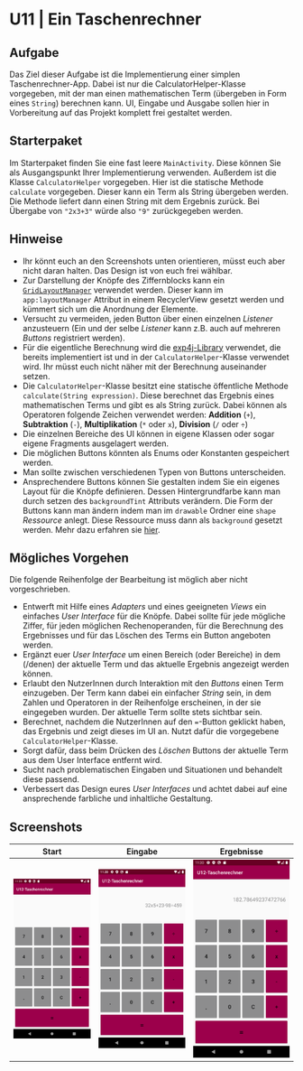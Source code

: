 
# U11 | Ein Taschenrechner

## Aufgabe

Das Ziel dieser Aufgabe ist die Implementierung einer simplen Taschenrechner-App. Dabei ist nur die CalculatorHelper-Klasse vorgegeben, mit der man einen mathematischen Term (übergeben in Form eines `String`) berechnen kann. UI, Eingabe und Ausgabe sollen hier in Vorbereitung auf das Projekt komplett frei gestaltet werden.

## Starterpaket

Im Starterpaket finden Sie eine fast leere `MainActivity`. Diese können Sie als Ausgangspunkt Ihrer Implementierung verwenden. Außerdem ist die Klasse `CalculatorHelper` vorgegeben. Hier ist die statische Methode `calculate` vorgegeben. Dieser kann ein Term als String übergeben werden. Die Methode liefert dann einen String mit dem Ergebnis zurück. Bei Übergabe von `"2x3+3"` würde also `"9"` zurückgegeben werden.

## Hinweise

* Ihr könnt euch an den Screenshots unten orientieren, müsst euch aber nicht daran halten. Das Design ist von euch frei wählbar. 
* Zur Darstellung der Knöpfe des Ziffernblocks kann ein [`GridLayoutManager`](https://developer.android.com/reference/kotlin/androidx/recyclerview/widget/GridLayoutManager) verwendet werden. Dieser kann im `app:layoutManager` Attribut in einem RecyclerView gesetzt werden und kümmert sich um die Anordnung der Elemente.
* Versucht zu vermeiden, jeden Button über einen einzelnen _Listener_ anzusteuern (Ein und der selbe _Listener_ kann z.B. auch auf mehreren _Buttons_ registriert werden).
* Für die eigentliche Berechnung wird die [exp4j-Library](https://www.objecthunter.net/exp4j/index.html) verwendet, die bereits implementiert ist und in der `CalculatorHelper`-Klasse verwendet wird. Ihr müsst euch nicht näher mit der Berechnung auseinander setzen.
* Die `CalculatorHelper`-Klasse besitzt eine statische öffentliche Methode `calculate(String expression)`. Diese berechnet das Ergebnis eines mathematischen Terms und gibt es als String zurück. Dabei können als Operatoren folgende Zeichen verwendet werden: **Addition** (`+`), **Subtraktion** (`-`), **Multiplikation** (`*` oder `x`), **Division** (`/` oder `÷`)
* Die einzelnen Bereiche des UI können in eigene Klassen oder sogar eigene Fragments ausgelagert werden.
* Die möglichen Buttons könnten als Enums oder Konstanten gespeichert werden.
* Man sollte zwischen verschiedenen Typen von Buttons unterscheiden.
* Ansprechendere Buttons können Sie gestalten indem Sie ein eigenes Layout für die Knöpfe definieren. Dessen Hintergrundfarbe kann man durch setzen des `backgroundTint` Attributs verändern. Die Form der Buttons kann man ändern indem man im `drawable` Ordner eine `shape` *Ressource* anlegt. Diese Ressource muss dann als `background` gesetzt werden. Mehr dazu erfahren sie [hier](https://developer.android.com/guide/topics/resources/drawable-resource#Shape).

## Mögliches Vorgehen

Die folgende Reihenfolge der Bearbeitung ist möglich aber nicht vorgeschrieben.

- Entwerft mit Hilfe eines *Adapters* und eines geeigneten *Views* ein einfaches *User Interface* für die Knöpfe. Dabei sollte für jede mögliche Ziffer, für jeden möglichen Rechenoperanden, für die Berechnung des Ergebnisses und für das Löschen des Terms ein Button angeboten werden.
- Ergänzt euer *User Interface* um einen Bereich (oder Bereiche) in dem (/denen) der aktuelle Term und das aktuelle Ergebnis angezeigt werden können.
- Erlaubt den NutzerInnen durch Interaktion mit den _Buttons_ einen Term einzugeben. Der Term kann dabei ein einfacher _String_ sein, in dem Zahlen und Operatoren in der Reihenfolge erscheinen, in der sie eingegeben wurden. Der aktuelle Term sollte stets sichtbar sein.
- Berechnet, nachdem die NutzerInnen auf den `=`-Button geklickt haben, das Ergebnis und zeigt dieses im UI an. Nutzt dafür die vorgegebene `CalculatorHelper`-Klasse.
- Sorgt dafür, dass beim Drücken des _Löschen_ Buttons der aktuelle Term aus dem User Interface entfernt wird.
- Sucht nach problematischen Eingaben und Situationen und behandelt diese passend.
- Verbessert das Design eures *User Interfaces* und achtet dabei auf eine ansprechende farbliche und inhaltliche Gestaltung.

## Screenshots

|  Start   |   Eingabe    |   Ergebnisse    |
|:------:|:-------:|:-------:|
| ![Screenshot der Taschenrechner-App](./docs/screenshot-1.png)  | ![Screenshot der Taschenrechner-App](./docs/screenshot-2.png)  | ![Screenshot der Taschenrechner-App](./docs/screenshot-3.png ) |
